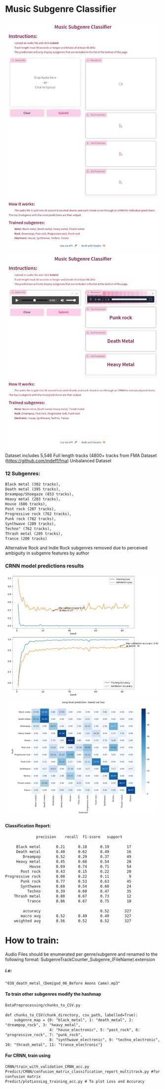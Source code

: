 # Music Subgenre Classifier
![Screenshot 2023-04-28 at 12-38-18 Music Subgenre Classifier.png](ReadMe%2FScreenshot%202023-04-28%20at%2012-38-18%20Music%20Subgenre%20Classifier.png)
![Screenshot 2023-04-28 at 12-38-09 Music Subgenre Classifier.png](ReadMe%2FScreenshot%202023-04-28%20at%2012-38-09%20Music%20Subgenre%20Classifier.png)

Dataset includes 5,546 Full length tracks (4800+ tracks from FMA Dataset (https://github.com/mdeff/fma)
Unbalanced Dataset
### 12 Subgenres:
    Black metal (302 tracks),
    Death metal (395 tracks),
    Dreampop/Shoegaze (853 tracks),
    Heavy metal (203 tracks),
    House (686 tracks),
    Post rock (207 tracks),
    Progressive rock (762 tracks),
    Punk rock (762 tracks),
    Synthwave (209 tracks),
    Techno" (762 tracks),
    Thrash metal (205 tracks),
    Trance (200 tracks)

Alternative Rock and Indie Rock subgenres removed due to perceived ambiguity in subgenre features by author


### CRNN model predictions results
![training_log.txt_Loss.png](CRNN%2FCRNN_Final%2Ftraining_log.txt_Loss.png)
![song level prediction: lowest val loss_confusion_matrix_voting.png](CRNN%2FCRNN_Final%2Fsong%20level%20prediction%3A%20lowest%20val%20loss_confusion_matrix_voting.png)
#### Classification Report:
                  precision    recall  f1-score   support

         Black metal       0.21      0.18      0.19        17
         Death metal       0.40      0.62      0.49        16
            Dreampop       0.52      0.29      0.37        49
         Heavy metal       0.45      0.68      0.54        28
               House       0.69      0.74      0.71        54
           Post rock       0.43      0.15      0.22        20
    Progressive rock       0.08      0.22      0.11         9
           Punk rock       0.77      0.53      0.63        45
           Synthwave       0.68      0.54      0.60        24
              Techno       0.39      0.60      0.47        35
        Thrash metal       0.80      0.67      0.73        12
              Trance       0.86      0.67      0.75        18

            accuracy                           0.52       327
           macro avg       0.52      0.49      0.49       327
        weighted avg       0.56      0.52      0.52       327


# How to train:
Audio Files should be enumerated per genre/subgenre and renamed to the following format:
SubgenreTrackCounter_Subgenre_(FileName).extension

##### i.e: 
    "038_death_metal_(Demigod_06_Before Aeons Came).mp3"

#### To train other subgenres modify the hashmap
    DataPreprocessing/chunks_to_CSV.py

    def chunks_to_CSV(chunk_directory, csv_path, labelled=True):
        subgenre_map = {0: "black_metal", 1: "death_metal", 2: "dreampop_rock", 3: "heavy_metal",
                        4: "house_electronic", 5: "post_rock", 6: "progressive_rock", 7: "punk_rock",
                        8: "synthwave_electronic", 9: "techno_electronic", 10: "thrash_metal", 11: "trance_electronic"}


#### For CRNN, train using
    CRNN/train_with_validation_CRNN_acc.py
    Predict/CRNN/confusion_matrix_classification_report_multitrack.py #for confusion matrix
    Predict/plotLossLog_training_acc.py # To plot Loss and Accuracy